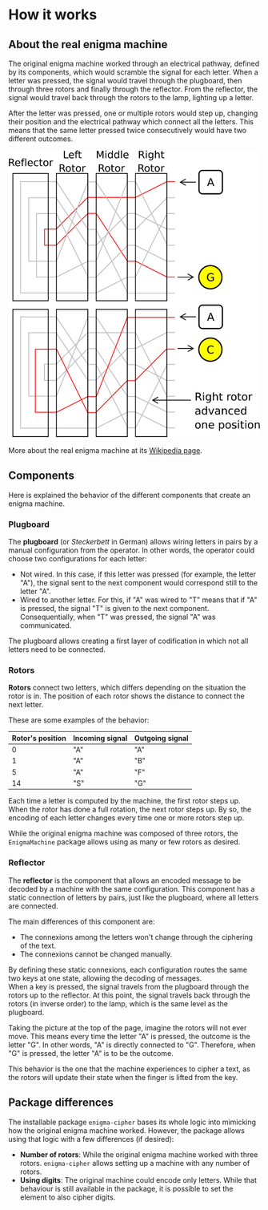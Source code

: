 # How it works

## About the real enigma machine

The original enigma machine worked through an electrical pathway, defined by its components, which would scramble the signal for each letter.
When a letter was pressed, the signal would travel through the plugboard, then through three rotors and finally through the reflector. 
From the reflector, the signal would travel back through the rotors to the lamp, lighting up a letter.

After the letter was pressed, one or multiple rotors would step up, changing their position and the electrical pathway which connect all the letters.
This means that the same letter pressed twice consecutively would have two different outcomes.

![enigma_action](files/Enigma-action.svg)

More about the real enigma machine at its [Wikipedia page](https://en.wikipedia.org/wiki/Enigma_machine).

## Components

Here is explained the behavior of the different components that create an enigma machine.

### Plugboard

The **plugboard** (or _Steckerbett_ in German) allows wiring letters in pairs by a manual configuration from the operator.
In other words, the operator could choose two configurations for each letter:

- Not wired. In this case, if this letter was pressed (for example, the letter "A"), the signal sent to the next component would correspond still to the letter "A".
- Wired to another letter. For this, if "A" was wired to "T" means that if "A" is pressed, the signal "T" is given to the next component. Consequentially, when "T" was pressed, the signal "A" was communicated.

The plugboard allows creating a first layer of codification in which not all letters need to be connected.

### Rotors

**Rotors** connect two letters, which differs depending on the situation the rotor is in.
The position of each rotor shows the distance to connect the next letter.

These are some examples of the behavior:

| Rotor's position | Incoming signal | Outgoing signal |
|------------------|-----------------|-----------------|
| 0                | "A"             | "A"             |
| 1                | "A"             | "B"             |
| 5                | "A"             | "F"             |
| 14               | "S"             | "G"             |

Each time a letter is computed by the machine, the first rotor steps up.
When the rotor has done a full rotation, the next rotor steps up.
By so, the encoding of each letter changes every time one or more rotors step up.

While the original enigma machine was composed of three rotors, the `EnigmaMachine` package allows using as many or few rotors as desired.

### Reflector

The **reflector** is the component that allows an encoded message to be decoded by a machine with the same configuration.
This component has a static connection of letters by pairs, just like the plugboard, where all letters are connected.

The main differences of this component are:

- The connexions among the letters won't change through the ciphering of the text.
- The connexions cannot be changed manually.

By defining these static connexions, each configuration routes the same two keys at one state, allowing the decoding of messages.<br/>
When a key is pressed, the signal travels from the plugboard through the rotors up to the reflector.
At this point, the signal travels back through the rotors (in inverse order) to the lamp, which is the same level as the plugboard.

Taking the picture at the top of the page, imagine the rotors will not ever move.
This means every time the letter "A" is pressed, the outcome is the letter "G".
In other words, "A" is directly connected to "G".
Therefore, when "G" is pressed, the letter "A" is to be the outcome.

This behavior is the one that the machine experiences to cipher a text, as the rotors will update their state when the finger is lifted from the key.

## Package differences

The installable package `enigma-cipher` bases its whole logic into mimicking how the original enigma machine worked.
However, the package allows using that logic with a few differences (if desired):

- **Number of rotors**: While the original enigma machine worked with three rotors. `enigma-cipher` allows setting up a machine with any number of rotors.
- **Using digits**: The original machine could encode only letters. While that behaviour is still available in the package, it is possible to set the element to also cipher digits.
